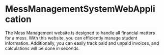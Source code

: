 # MessManagementSystemWebApplication
The Mess Management website is designed to handle all financial matters for a mess. With this website, you can efficiently manage student information. Additionally, you can easily track paid and unpaid invoices, and calculations will be done in seconds.
